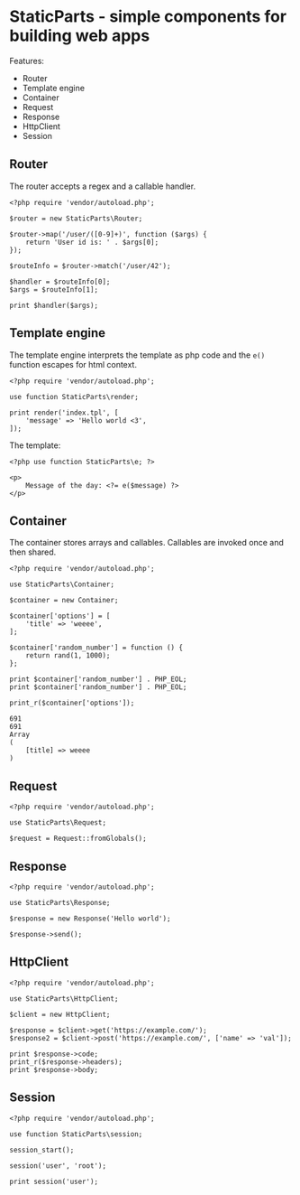 # StaticParts - simple components for building web apps

Features:

* Router
* Template engine
* Container
* Request
* Response
* HttpClient
* Session

## Router

The router accepts a regex and a callable handler.

    <?php require 'vendor/autoload.php';
    
    $router = new StaticParts\Router;
    
    $router->map('/user/([0-9]+)', function ($args) {
        return 'User id is: ' . $args[0];
    });
    
    $routeInfo = $router->match('/user/42');
    
    $handler = $routeInfo[0];
    $args = $routeInfo[1];
    
    print $handler($args);
    
## Template engine

The template engine interprets the template as php code and the `e()`
function escapes for html context.
   
    <?php require 'vendor/autoload.php';
    
    use function StaticParts\render;
    
    print render('index.tpl', [
        'message' => 'Hello world <3',
    ]);

The template:

    <?php use function StaticParts\e; ?>
    
    <p>
        Message of the day: <?= e($message) ?>
    </p>
    
## Container

The container stores arrays and callables. Callables are invoked once and then 
shared.
    
    <?php require 'vendor/autoload.php';
    
    use StaticParts\Container;
    
    $container = new Container;
    
    $container['options'] = [
        'title' => 'weeee',
    ];
    
    $container['random_number'] = function () {
        return rand(1, 1000);
    };
    
    print $container['random_number'] . PHP_EOL;
    print $container['random_number'] . PHP_EOL;
    
    print_r($container['options']);
    
    691
    691
    Array
    (
        [title] => weeee
    )

## Request

    <?php require 'vendor/autoload.php';
    
    use StaticParts\Request;
    
    $request = Request::fromGlobals();
    
## Response

    <?php require 'vendor/autoload.php';
    
    use StaticParts\Response;
    
    $response = new Response('Hello world');
    
    $response->send();

## HttpClient

    <?php require 'vendor/autoload.php';
    
    use StaticParts\HttpClient;
    
    $client = new HttpClient;
    
    $response = $client->get('https://example.com/');
    $response2 = $client->post('https://example.com/', ['name' => 'val']);
    
    print $response->code;
    print_r($response->headers);
    print $response->body;
    
## Session

    <?php require 'vendor/autoload.php';
    
    use function StaticParts\session;
    
    session_start();
    
    session('user', 'root');
    
    print session('user');
